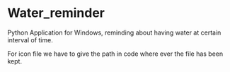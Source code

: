# Water_reminder
Python Application for Windows, reminding about having water at certain interval of time.

For icon file we have to give the path in code where ever the file has been kept. 
